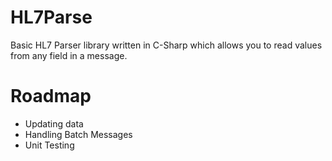 ﻿# HL7Parse
Basic HL7 Parser library written in C-Sharp which allows you to read values from any field in a message. 

# Roadmap
* Updating data
* Handling Batch Messages
* Unit Testing